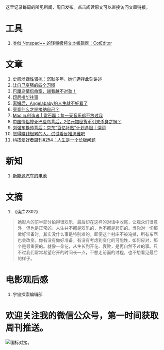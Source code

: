 这里记录每周的所见所闻，周日发布。点击阅读原文可以直接访问文章链接。

# 工具
1. [类似 Notepad++ 的轻量级纯文本编辑器：CotEditor](https://mp.weixin.qq.com/s/fF3ySbFGYmnBPwW5M_yA1A)

# 文章
1. [史航涉嫌性骚扰：沉默多年，她们选择此刻讲述](https://mp.weixin.qq.com/s/H1X3R17yqlcRLy02BztN5A)
2. [让自己变强的四个习惯](https://mp.weixin.qq.com/s/XHNXd5lTIOBypLh6ZVYAjg)
3. [巴厘岛情侣命案，越看越不对劲！](https://mp.weixin.qq.com/s/2WtabEH4oqdFTwxErUAmGA)
4. [印尼排华往事](https://mp.weixin.qq.com/s/vClL4i7A1pUj8a58RHpLpg)
5. [离婚后，Angelababy的人生就不好看了](https://mp.weixin.qq.com/s/wjKQY3mcYvZtz82lqW1FDg)
6. [究竟什么才是接纳自己？](https://mp.weixin.qq.com/s/W94RU_bERfD9TdmRPFccHg)
7. [Mac 与创造者 | 常石磊：每一天音乐都不放过我](https://mp.weixin.qq.com/s/OJDg_LFalq2cJxBcd_2Szg)
8. [中国情侣惨死巴厘岛背后，2亿元加密货币引来杀身之祸？](https://mp.weixin.qq.com/s/Sumvfqpa2Yda3LJ0NOv5HQ)
9. [刘强东换帅背后：京东“百亿补贴”计划遇阻｜深网](https://mp.weixin.qq.com/s/pMOXso_aMT6egseKDPBOLA)
10. [觉得赚钱很累的人，试试看反推思维吧](https://mp.weixin.qq.com/s/YxsgyKMTryMmoCu_tdKWDA)
11. [科技爱好者周刊#254：人生是一个长板问题](https://mp.weixin.qq.com/s/5-8hnmpS6OXrDzAFLRNRVA)

# 新知
1. [新能源汽车的电池](https://mp.weixin.qq.com/s/0NP742g4hzE5nhoTdfl_4A)

# 文摘
1. 《读库2302》
> 她影片的前半部分拍得很欢乐，最后却在这样的对话中收尾，让观众们很意外，但也是正常的。人生并不都是欢乐的，也不都是悲伤的。当你对一切都做好淮备时，其实没什么事是特别难的，即便这个村庄不被淹掉，所有东西也会改变。你有没有做好准备，有没有考虑到变化的可能性，如何应对，那个是最重要的。就像一朵花，从生长到开花、衰败，是再自然不过的事。只不过我们常常希望它开的时间长一点，不想走前面的过程，也不想看见最后的样子。

# 电影观后感
1. 宇宙探索编辑部

# 欢迎关注我的微信公众号，第一时间获取周刊推送。
![](https://files.catbox.moe/s0g0p6.png)国标对接。
